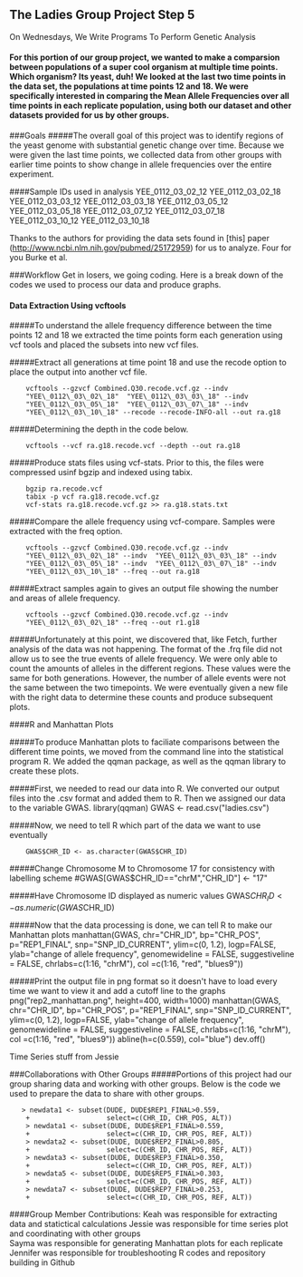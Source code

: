 ## The Ladies Group Project Step 5 
On Wednesdays, We Write Programs To Perform Genetic Analysis

#### For this portion of our group project, we wanted to make a comparsion between populations of a super cool organism at multiple time points. Which organism? Its yeast, duh! We looked at the last two time points in the data set, the populations at time points 12 and 18. We were specifically interested in comparing the Mean Allele Frequencies over all time points in each replicate population, using both our dataset and other datasets provided for us by other groups. 


###Goals
#####The overall goal of this project was to identify regions of the yeast genome with substantial genetic change over time. Because we were given the last time points, we collected data from other groups with earlier time points to show change in allele frequencies over the entire experiment.

####Sample IDs used in analysis
    YEE_0112_03_02_12
    YEE_0112_03_02_18
    YEE_0112_03_03_12
    YEE_0112_03_03_18
    YEE_0112_03_05_12
    YEE_0112_03_05_18
    YEE_0112_03_07_12
    YEE_0112_03_07_18
    YEE_0112_03_10_12
    YEE_0112_03_10_18

Thanks to the authors for providing the data sets found in [this] paper (http://www.ncbi.nlm.nih.gov/pubmed/25172959) for us to analyze. Four for you Burke et al.

###Workflow
Get in losers, we going coding. Here is a break down of the codes we used to process our data and produce graphs.

#### Data Extraction Using vcftools
#####To understand the allele frequency difference between the time points 12 and 18 we extracted the time points form each generation using vcf tools and placed the subsets into new vcf files. 

#####Extract all generations at time point 18 and use the recode option to place the output into another vcf file.

        vcftools --gzvcf Combined.Q30.recode.vcf.gz --indv
        "YEE\_0112\_03\_02\_18"  "YEE\_0112\_03\_03\_18" --indv
        "YEE\_0112\_03\_05\_18"  "YEE\_0112\_03\_07\_18" --indv
        "YEE\_0112\_03\_10\_18" --recode --recode-INFO-all --out ra.g18

#####Determining the depth in the code below.

        vcftools --vcf ra.g18.recode.vcf --depth --out ra.g18

#####Produce stats files using vcf-stats. Prior to this, the files were compressed usinf bgzip and indexed using tabix.

        bgzip ra.recode.vcf
        tabix -p vcf ra.g18.recode.vcf.gz
        vcf-stats ra.g18.recode.vcf.gz >> ra.g18.stats.txt

#####Compare the allele frequency using vcf-compare. Samples were extracted with the freq option.

        vcftools --gzvcf Combined.Q30.recode.vcf.gz --indv
        "YEE\_0112\_03\_02\_18" --indv  "YEE\_0112\_03\_03\_18" --indv
        "YEE\_0112\_03\_05\_18" --indv  "YEE\_0112\_03\_07\_18" --indv
        "YEE\_0112\_03\_10\_18" --freq --out ra.g18
        
#####Extract samples again to gives an output file showing the number and areas of allele frequency.

        vcftools --gzvcf Combined.Q30.recode.vcf.gz --indv
        "YEE\_0112\_03\_02\_18" --freq --out r1.g18

#####Unfortunately at this point, we discovered that, like Fetch, further analysis of the data was not happening. The format of the .frq file did not allow us to see the true events of allele frequency. We were only able to count the amounts of alleles in the different regions. These values were the same for both generations. However, the number of allele events were not the same between the two timepoints. We were eventually given a new file with the right data to determine these counts and produce subsequent plots. 

####R and Manhattan Plots

#####To produce Manhattan plots to faciliate comparisons between the different time points, we moved from the command line into the statistical program R. We added the qqman package, as well as the qqman library to create these plots.

#####First, we needed to read our data into R. We converted our output files into the .csv format and added them to R. Then we assigned our data to the variable GWAS.
        library(qqman)
        GWAS <- read.csv("ladies.csv")

#####Now, we need to tell R which part of the data we want to use eventually
   
        GWAS$CHR_ID <- as.character(GWAS$CHR_ID)

#####Change Chromosome M to Chromosome 17 for consistency with labelling scheme
        #GWAS[GWAS$CHR_ID=="chrM","CHR_ID"] <- "17"

#####Have Chromosome ID displayed as numeric values
        GWAS$CHR_ID <- as.numeric(GWAS$CHR_ID)

#####Now that the data processing is done, we can tell R to make our Manhattan plots
        manhattan(GWAS, chr="CHR_ID", bp="CHR_POS", p="REP1_FINAL", snp="SNP_ID_CURRENT", ylim=c(0, 1.2), logp=FALSE, ylab="change of allele frequency", genomewideline = FALSE, suggestiveline = FALSE, chrlabs=c(1:16, "chrM"), col =c(1:16, "red", "blues9"))

#####Print the output file in png format so it doesn't have to load every time we want to view it and add a cutoff line to the graphs
        png("rep2_manhattan.png", height=400, width=1000)
        manhattan(GWAS, chr="CHR_ID", bp="CHR_POS", p="REP1_FINAL", snp="SNP_ID_CURRENT", ylim=c(0, 1.2), logp=FALSE, ylab="change of allele frequency", genomewideline = FALSE, suggestiveline = FALSE, chrlabs=c(1:16, "chrM"), col =c(1:16, "red", "blues9"))
        abline(h=c(0.559), col="blue")
        dev.off()


Time Series stuff from Jessie 


###Collaborations with Other Groups
#####Portions of this project had our group sharing data and working with other groups. Below is the code we used to prepare the data to share with other groups.

       > newdata1 <- subset(DUDE, DUDE$REP1_FINAL>0.559, 
        +                   select=c(CHR_ID, CHR_POS, ALT))
        > newdata1 <- subset(DUDE, DUDE$REP1_FINAL>0.559, 
        +                   select=c(CHR_ID, CHR_POS, REF, ALT))
        > newdata2 <- subset(DUDE, DUDE$REP2_FINAL>0.805, 
        +                   select=c(CHR_ID, CHR_POS, REF, ALT))
        > newdata3 <- subset(DUDE, DUDE$REP3_FINAL>0.350, 
        +                   select=c(CHR_ID, CHR_POS, REF, ALT))
        > newdata5 <- subset(DUDE, DUDE$REP5_FINAL>0.303, 
        +                   select=c(CHR_ID, CHR_POS, REF, ALT))
        > newdata7 <- subset(DUDE, DUDE$REP7_FINAL>0.253, 
        +                   select=c(CHR_ID, CHR_POS, REF, ALT))

####Group Member Contributions:
      Keah was responsible for extracting data and statictical calculations
      Jessie was responsible for time series plot and coordinating with other groups  
      Sayma was responsible for generating Manhattan plots for each replicate
      Jennifer was responsible for troubleshooting R codes and repository building in Github



